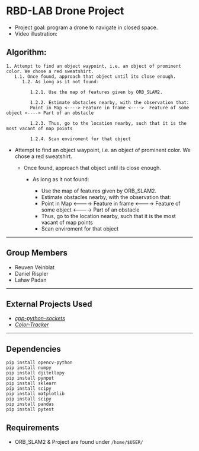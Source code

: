 # RBD-LAB Drone Project
- Project goal: program a drone to navigate in closed space.
- Video illustration: 

## Algorithm:
```
1. Attempt to find an object waypoint, i.e. an object of prominent color. We chose a red sweatshirt.
   1.1. Once found, approach that object until its close enough.
      1.2. As long as it not found: 
      
         1.2.1. Use the map of features given by ORB_SLAM2. 

         1.2.2. Estimate obstacles nearby, with the observation that:
         Point in Map <----> Feature in frame <---->  Feature of some object <----> Part of an obstacle

         1.2.3. Thus, go to the location nearby, such that it is the most vacant of map points

         1.2.4. Scan enviroment for that object
```

* Attempt to find an object waypoint, i.e. an object of prominent color. We chose a red sweatshirt.

    * Once found, approach that object until its close enough.
        * As long as it not found:
         
            * Use the map of features given by ORB_SLAM2. 
            * Estimate obstacles nearby, with the observation that: 
            - Point in Map <----> Feature in frame <---->  Feature of some object <----> Part of an obstacle
            * Thus, go to the location nearby, such that it is the most vacant of map points
            * Scan enviroment for that object

---
## Group Members
- Reuven Veinblat
- Daniel Rispler
- Lahav Padan
---
## External Projects Used
- [_cpp-python-sockets_](https://github.com/johnathanchiu/cpp-python-sockets)
- [_Color-Tracker_](https://github.com/gaborvecsei/Color-Tracker)
---
## Dependencies
```
pip install opencv-python
pip install numpy
pip install djitellopy
pip install pynput
pip install sklearn
pip install scipy
pip install matplotlib
pip install scipy
pip install pandas
pip install pytest
```

## Requirements
- ORB_SLAM2 & Project are found under ```/home/$USER/```

